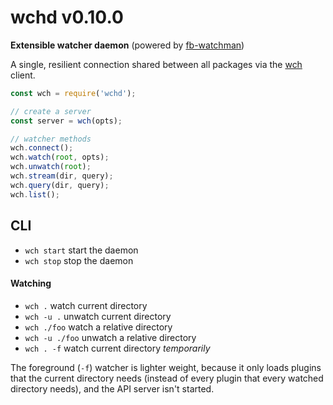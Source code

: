 # wchd v0.10.0

**Extensible watcher daemon** (powered by [fb-watchman][1])

A single, resilient connection shared between all packages via the [wch][2] client.

[1]: https://www.npmjs.com/package/fb-watchman
[2]: https://www.npmjs.com/package/wch

```js
const wch = require('wchd');

// create a server
const server = wch(opts);

// watcher methods
wch.connect();
wch.watch(root, opts);
wch.unwatch(root);
wch.stream(dir, query);
wch.query(dir, query);
wch.list();
```

## CLI

- `wch start` start the daemon
- `wch stop` stop the daemon

#### Watching

- `wch .` watch current directory
- `wch -u .` unwatch current directory
- `wch ./foo` watch a relative directory
- `wch -u ./foo` unwatch a relative directory
- `wch . -f` watch current directory *temporarily*

The foreground (`-f`) watcher is lighter weight, because it only loads plugins that the current directory needs (instead of every plugin that every watched directory needs), and the API server isn't started.
